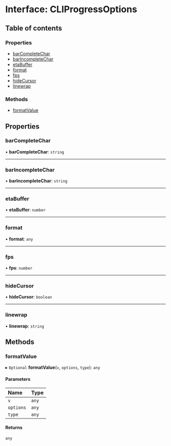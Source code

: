 # Interface: CLIProgressOptions

## Table of contents

### Properties

- [barCompleteChar](CLIProgressOptions.md#barcompletechar)
- [barIncompleteChar](CLIProgressOptions.md#barincompletechar)
- [etaBuffer](CLIProgressOptions.md#etabuffer)
- [format](CLIProgressOptions.md#format)
- [fps](CLIProgressOptions.md#fps)
- [hideCursor](CLIProgressOptions.md#hidecursor)
- [linewrap](CLIProgressOptions.md#linewrap)

### Methods

- [formatValue](CLIProgressOptions.md#formatvalue)

## Properties

### barCompleteChar

• **barCompleteChar**: `string`

___

### barIncompleteChar

• **barIncompleteChar**: `string`

___

### etaBuffer

• **etaBuffer**: `number`

___

### format

• **format**: `any`

___

### fps

• **fps**: `number`

___

### hideCursor

• **hideCursor**: `boolean`

___

### linewrap

• **linewrap**: `string`

## Methods

### formatValue

▸ `Optional` **formatValue**(`v`, `options`, `type`): `any`

#### Parameters

| Name | Type |
| :------ | :------ |
| `v` | `any` |
| `options` | `any` |
| `type` | `any` |

#### Returns

`any`
